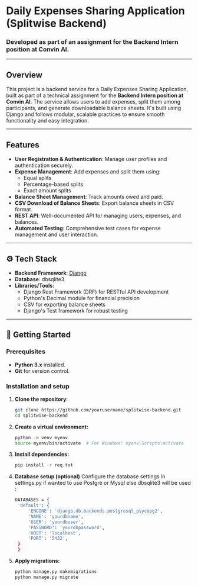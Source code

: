 # Daily Expenses Sharing Application (Splitwise Backend)

### Developed as part of an assignment for the Backend Intern position at Convin AI.

---

## Overview

This project is a backend service for a Daily Expenses Sharing Application, built as part of a technical assignment for the **Backend Intern position at Convin AI**. The service allows users to add expenses, split them among participants, and generate downloadable balance sheets. It's built using Django and follows modular, scalable practices to ensure smooth functionality and easy integration.

---

## Features

- **User Registration & Authentication**: Manage user profiles and authentication securely.
- **Expense Management**: Add expenses and split them using:
  - Equal splits
  - Percentage-based splits
  - Exact amount splits
- **Balance Sheet Management**: Track amounts owed and paid.
- **CSV Download of Balance Sheets**: Export balance sheets in CSV format.
- **REST API**: Well-documented API for managing users, expenses, and balances.
- **Automated Testing**: Comprehensive test cases for expense management and user interaction.

---

## ⚙️ Tech Stack

- **Backend Framework**: [Django](https://www.djangoproject.com/)
- **Database**: dbsqlite3
- **Libraries/Tools**:
  - Django Rest Framework (DRF) for RESTful API development
  - Python's Decimal module for financial precision
  - CSV for exporting balance sheets
  - Django's Test framework for robust testing

---

## 🚀 Getting Started

### Prerequisites

- **Python 3.x** installed.
- **Git** for version control.

### Installation and setup

1. **Clone the repository**:
   ```bash
   git clone https://github.com/yourusername/splitwise-backend.git
   cd splitwise-backend
2.  **Create a virtual environment:**
    ```bash
    python -m venv myenv
    source myenv/bin/activate  # For Windows: myenv\Scripts\activate
3. **Install dependencies:**
   ```bash
   pip install -r req.txt
4. **Database setup (optional)**
    Configure the database settings in settings.py if wanted to use Postgre or Mysql else dbsqlite3 will be used :
   ```bash
   DATABASES = {
    'default': {
        'ENGINE': 'django.db.backends.postgresql_psycopg2',
        'NAME': 'yourdbname',
        'USER': 'yourdbuser',
        'PASSWORD': 'yourdbpassword',
        'HOST': 'localhost',
        'PORT': '5432',
    }
    }
5. **Apply migrations:**
   ```bash
   python manage.py makemigrations
   python manage.py migrate
   

